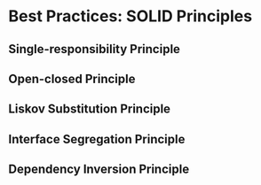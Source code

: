 # Best Practices: SOLID Principles

## Single-responsibility Principle

## Open-closed Principle

## Liskov Substitution Principle

## Interface Segregation Principle

## Dependency Inversion Principle
